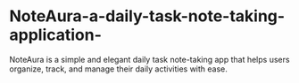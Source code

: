 # NoteAura-a-daily-task-note-taking-application-
NoteAura is a simple and elegant daily task note-taking app that helps users organize, track, and manage their daily activities with ease.

